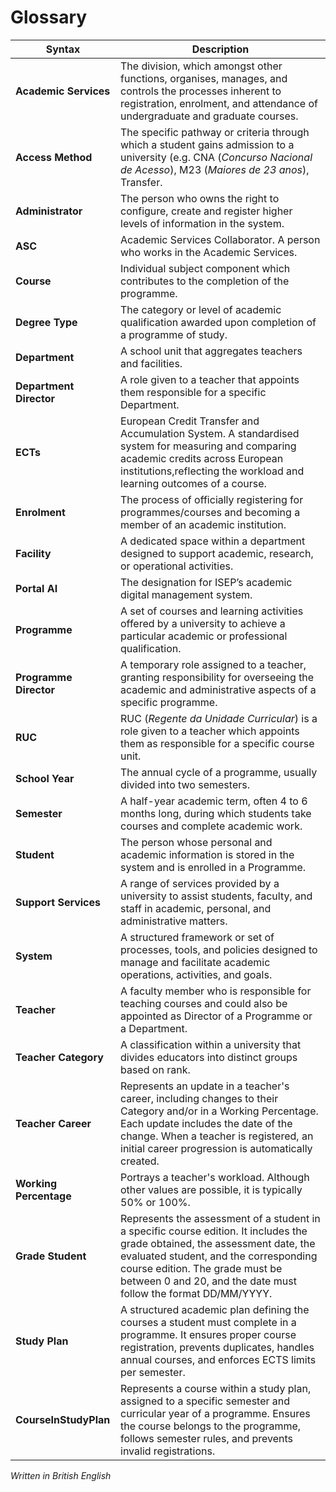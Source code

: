 # Glossary


| Syntax                  | Description                                                                                                                                                                                                  |
|-------------------------|--------------------------------------------------------------------------------------------------------------------------------------------------------------------------------------------------------------|
| **Academic Services**   | The division, which amongst other functions, organises, manages, and controls the processes inherent to registration, enrolment, and attendance of undergraduate and graduate courses.                       |
| **Access Method**       | The specific pathway or criteria through which a student gains admission to a university (e.g. CNA (*Concurso Nacional de Acesso*), M23 (*Maiores de 23 anos*), Transfer.                                    |
| **Administrator**       | The person who owns the right to configure, create and register higher levels of information in the system.                                                                                                  |
| **ASC**                 | Academic Services Collaborator. A person who works in the Academic Services.                                                                                                                                 |
| **Course**              | Individual subject component which contributes to the completion of the programme.                                                                                                                           |
| **Degree Type**         | The category or level of academic qualification awarded upon completion of a programme of study.                                                                                                             |
| **Department**          | A school unit that aggregates teachers and facilities.                                                                                                                                                       |
| **Department Director** | A role given to a teacher that appoints them responsible for a specific Department.                                                                                                                          |
| **ECTs**                | European Credit Transfer and Accumulation System. A standardised system for measuring and comparing academic credits across European institutions,reflecting the workload and learning outcomes of a course. |
| **Enrolment**           | The process of officially registering for programmes/courses and becoming a member of an academic institution.                                                                                               |
| **Facility**            | A dedicated space within a department designed to support academic, research, or operational activities.                                                                                                     |
| **Portal AI**           | The designation for ISEP’s academic digital management system.                                                                                                                                               |
| **Programme**           | A set of courses and learning activities offered by a university to achieve a particular academic or professional qualification.                                                                             |
| **Programme Director**  | A temporary role assigned to a teacher, granting responsibility for overseeing the academic and administrative aspects of a specific programme.                                                              |
| **RUC**                 | RUC (*Regente da Unidade Curricular*) is a role given to a teacher which appoints them as responsible for a specific course unit.                                                                            |
| **School Year**         | The annual cycle of a programme, usually divided into two semesters.                                                                                                                                         |
| **Semester**            | A half-year academic term, often 4 to 6 months long, during which students take courses and complete academic work.                                                                                          |
| **Student**             | The person whose personal and academic information is stored in the system and is enrolled in a Programme.                                                                                                   |
| **Support Services**    | A range of services provided by a university to assist students, faculty, and staff in academic, personal, and administrative matters.                                                                       |
| **System**              | A structured framework or set of processes, tools, and policies designed to manage and facilitate academic operations, activities, and goals.                                                                |
| **Teacher**             | A faculty member who is responsible for teaching courses and could also be appointed as Director of a Programme or a Department.                                                                             |
| **Teacher Category**    | A classification within a university that divides educators into distinct groups based on rank.                                                                                                              |
| **Teacher Career**      | Represents an update in a teacher's career, including changes to their Category and/or in a Working Percentage. Each update includes the date of the change. When a teacher is registered, an initial career progression is automatically created.
| **Working Percentage**  | Portrays a teacher's workload. Although other values are possible, it is typically 50% or 100%.
| **Grade Student**       | Represents the assessment of a student in a specific course edition. It includes the grade obtained, the assessment date, the evaluated student, and the corresponding course edition. The grade must be between 0 and 20, and the date must follow the format DD/MM/YYYY.
| **Study Plan**          | A structured academic plan defining the courses a student must complete in a programme. It ensures proper course registration, prevents duplicates, handles annual courses, and enforces ECTS limits per semester. 
| **CourseInStudyPlan**   | Represents a course within a study plan, assigned to a specific semester and curricular year of a programme. Ensures the course belongs to the programme, follows semester rules, and prevents invalid registrations.

*Written in British English*
